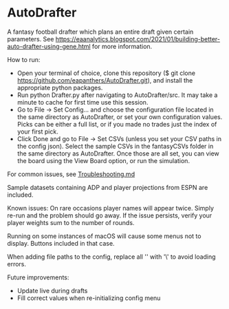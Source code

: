 # AutoDrafter

A fantasy football drafter which plans an entire draft given certain parameters. See https://eaanalytics.blogspot.com/2021/01/building-better-auto-drafter-using-gene.html for more information.

How to run:
 - Open your terminal of choice, clone this repository ($ git clone https://github.com/eapanthers/AutoDrafter.git), and install the appropriate python packages. 
 - Run python Drafter.py after navigating to AutoDrafter/src. It may take a minute to cache for first time use this session. 
 - Go to File -> Set Config... and choose the configuration file located in the same directory as AutoDrafter, or set your own configuration values. Picks can be either a full list, or if you made no trades just the index of your first pick.
 - Click Done and go to File -> Set CSVs (unless you set your CSV paths in the config json). Select the sample CSVs in the fantasyCSVs folder in the same directory as AutoDrafter. Once those are all set, you can view the board using the View Board option, or run the simulation.

For common issues, see [Troubleshooting.md](https://github.com/eapanthers/AutoDrafter/blob/main/Troubleshooting.md)
 
 Sample datasets containing ADP and player projections from ESPN are included.
 
 Known issues:
 On rare occasions player names will appear twice. Simply re-run and the problem should go away. If the issue persists, verify your player weights sum to the number of rounds.
 
 Running on some instances of macOS will cause some menus not to display. Buttons included in that case.
 
 When adding file paths to the config, replace all '\' with '\\' to avoid loading errors.
 
 Future improvements:
   - Update live during drafts
   - Fill correct values when re-initializing config menu
